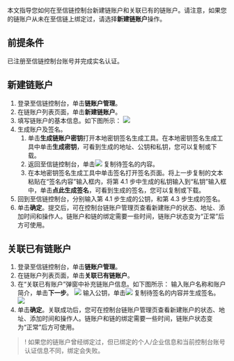 
本文指导您如何在至信链控制台新建链账户和关联已有的链账户。请注意，如果您的链账户从未在至信链上绑定过，请选择**新建链账户**操作。

## 前提条件
已注册至信链控制台账号并完成实名认证。

## 新建链账户

1. 登录至信链控制台，单击**链账户管理**。
2. 在链账户列表页面，单击**新建链账户**。
3. 填写链账户的基本信息。如下图所示：
![](https://qcloudimg.tencent-cloud.cn/raw/ca2462ac6a65ec85f0f2caf9cd6309c6.png)
4. 生成账户及签名。
   1. 单击**生成链账户密钥**打开本地密钥签名生成工具。在本地密钥签名生成工具中单击**生成密钥**，可看到生成的地址、公钥和私钥，您可以复制或下载。
   2. 返回至信链控制台，单击![](https://qcloudimg.tencent-cloud.cn/raw/ce7878c7aa9b2cac9b8396df28c0c67a.png) 复制待签名的内容。
   3. 在本地密钥签名生成工具中单击签名打开签名页面。将上一步复制的文本粘贴在“签名内容”输入框内，将第 4.1 步中生成的私钥输入到“私钥”输入框中，单击**点此生成签名**，可看到生成的签名，您可以复制或下载。
5. 回到至信链控制台，分别输入第 4.1 步生成的公钥，和第 4.3 步生成的签名。
6. 单击**确定**。提交后，可在控制台链账户管理页查看新建账户的状态、地址、添加时间和操作人。链账户和链的绑定需要一些时间，链账户状态变为“正常”后方可使用。

## 关联已有链账户

1. 登录至信链控制台，单击**链账户管理**。
2. 在链账户列表页面，单击**关联已有链账户**。
3. 在“关联已有账户”弹窗中补充链账户信息。如下图所示：
    输入账户名称和账户简介，单击**下一步**。
![](https://qcloudimg.tencent-cloud.cn/raw/3669b12bf530b836f35c48819b1a0c12.png)
    输入公钥，单击![](https://qcloudimg.tencent-cloud.cn/raw/ce7878c7aa9b2cac9b8396df28c0c67a.png) 复制待签名的内容并生成签名。
![](https://qcloudimg.tencent-cloud.cn/raw/3669b12bf530b836f35c48819b1a0c12.png)
4. 单击**确定**。关联成功后，您可在控制台链账户管理页查看新建账户的状态、地址、添加时间和操作人。链账户和链的绑定需要一些时间，链账户状态变为“正常”后方可使用。

>! 如果您的链账户曾经绑定过，但已绑定的个人/企业信息和当前控制台账号认证信息不同，绑定会失败。

